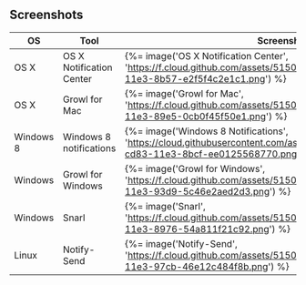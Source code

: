 ## Screenshots

| OS | Tool | Screenshots |
|---|---|---|
| OS X | OS X Notification Center | {%= image('OS X Notification Center', 'https://f.cloud.github.com/assets/51505/982681/4e63bf88-0814-11e3-8b57-e2f5f4c2e1c1.png') %} |
| OS X | Growl for Mac | {%= image('Growl for Mac', 'https://f.cloud.github.com/assets/51505/982676/43c372da-0814-11e3-89e5-0cb0f45f50e1.png') %} |
| Windows 8 | Windows 8 notifications | {%= image('Windows 8 Notifications', 'https://cloud.githubusercontent.com/assets/51505/2809792/d7d3f212-cd83-11e3-8bcf-ee0125568770.png')  %} |
| Windows | Growl for Windows | {%= image('Growl for Windows', 'https://f.cloud.github.com/assets/51505/982679/4a199542-0814-11e3-93d9-5c46e2aed2d3.png') %} |
| Windows | Snarl | {%= image('Snarl', 'https://f.cloud.github.com/assets/51505/982685/5419c058-0814-11e3-8976-54a811f21c92.png') %} |
| Linux | Notify-Send | {%= image('Notify-Send', 'https://f.cloud.github.com/assets/51505/1030946/056631f4-0ecb-11e3-97cb-46e12c484f8b.png') %} |